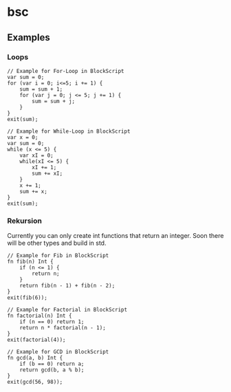 # bsc

## Examples
### Loops
```bs
// Example for For-Loop in BlockScript
var sum = 0;
for (var i = 0; i<=5; i += 1) {
    sum = sum + 1;
    for (var j = 0; j <= 5; j += 1) {
        sum = sum + j;
    }   
}
exit(sum);
```
```bs
// Example for While-Loop in BlockScript
var x = 0;
var sum = 0;
while (x <= 5) {
    var xI = 0;
    while(xI <= 5) {
        xI += 1;
        sum += xI;
    }
    x += 1;
    sum += x;
}
exit(sum);
```

### Rekursion
Currently you can only create int functions that return an integer. Soon there will be other types and build in std.
```bs
// Example for Fib in BlockScript
fn fib(n) Int {
    if (n <= 1) {
        return n;
    }
    return fib(n - 1) + fib(n - 2);
}
exit(fib(6));
```
```bs
// Example for Factorial in BlockScript
fn factorial(n) Int {
    if (n == 0) return 1;
    return n * factorial(n - 1);
}
exit(factorial(4));
```
```bs
// Example for GCD in BlockScript
fn gcd(a, b) Int {
    if (b == 0) return a;
    return gcd(b, a % b);
}
exit(gcd(56, 98));
```